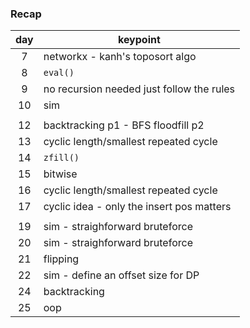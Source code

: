 ### Recap

day   | keypoint
:----:|------
7     | networkx - kanh's toposort algo
8     | `eval()`
9     | no recursion needed just follow the rules
10    | sim
||
12    | backtracking p1 - BFS floodfill p2
13    | cyclic length/smallest repeated cycle
14    | `zfill()`
15    | bitwise
16    | cyclic length/smallest repeated cycle
17    | cyclic idea - only the insert pos matters
||
19    | sim - straighforward bruteforce
20    | sim - straighforward bruteforce
21    | flipping|spinning a grid ends in 8 variations + straight sim 
22    | sim - define an offset size for DP
24    | backtracking
25    | oop
